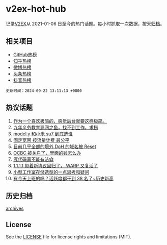 # v2ex-hot-hub

 记录[V2EX](https://www.v2ex.com/)从 2021-01-06 日至今的热门话题。每小时抓取一次数据，按天[归档](archives)。
 
 ## 相关项目

- [GitHub热榜](https://github.com/lonnyzhang423/github-hot-hub)
- [知乎热榜](https://github.com/lonnyzhang423/zhihu-hot-hub)
- [微博热榜](https://github.com/lonnyzhang423/weibo-hot-hub)
- [头条热榜](https://github.com/lonnyzhang423/toutiao-hot-hub)
- [抖音热榜](https://github.com/lonnyzhang423/douyin-hot-hub)


 `更新时间：2024-09-22 13:11:13 +0800`

## 热议话题

1. [作为一个喜欢极简的，感觉后台就要这样极简。](https://www.v2ex.com/t/1074643)
1. [九年义务教育漏网之鱼，找不到工作，求捞](https://www.v2ex.com/t/1074605)
1. [model y 和小米 su7 到底选谁](https://www.v2ex.com/t/1074606)
1. [固定宽带 按流量计费 最公平](https://www.v2ex.com/t/1074762)
1. [目前几乎全部的境外 DoH 的域名被 Reset](https://www.v2ex.com/t/1074612)
1. [OCBC 被关户了，里面的钱怎么办](https://www.v2ex.com/t/1074629)
1. [写代码真不能有洁癖](https://www.v2ex.com/t/1074626)
1. [1.1.1.1 带着新协议回归了， WARP 又复活了](https://www.v2ex.com/t/1074753)
1. [小型工作室存储选型的一点思考和疑问](https://www.v2ex.com/t/1074658)
1. [有今天上班的吗？活跃度都干到 38 名了~历史新高](https://www.v2ex.com/t/1074614)

## 历史归档

[archives](archives)

## License

See the [LICENSE](LICENSE) file for license rights and limitations (MIT).
